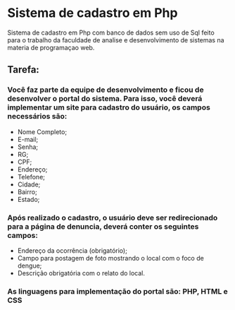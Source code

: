 # Sistema de cadastro em Php
Sistema de cadastro em Php com banco de dados sem uso de Sql feito para o trabalho da faculdade de analise e desenvolvimento de sistemas na materia de programaçao web.
## Tarefa:
### Você faz parte da equipe de desenvolvimento e ficou de desenvolver o portal do sistema. Para isso, você deverá implementar um site para cadastro do usuário, os campos necessários são: 
* Nome Completo; 
* E-mail; 
* Senha; 
* RG; 
* CPF; 
* Endereço; 
* Telefone; 
* Cidade; 
* Bairro; 
* Estado;  
### Após realizado o cadastro, o usuário deve ser redirecionado para a página de denuncia, deverá conter os seguintes campos: 
* Endereço da ocorrência (obrigatório); 
* Campo para postagem de foto mostrando o local com o foco de dengue;
* Descrição obrigatória com o relato do local.  
### As linguagens para implementação do portal são: PHP, HTML e CSS
